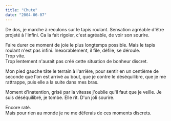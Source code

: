 ```yaml
---
title: "Chute"
date: "2004-06-07"
---
```


De dos, je marche à reculons sur le tapis roulant. Sensation agréable d'être projeté à l'infini. Ca la fait rigoler, c'est agréable, de voir son sourire.

Faire durer ce moment de joie le plus longtemps possible. Mais le tapis roulant n'est pas infini. Inexorablement, il file, défile, se déroule.  
Trop vite.  
Trop lentement n'aurait pas créé cette situation de bonheur discret.

Mon pied gauche tâte le terrain à l'arrière, pour sentir en un centième de seconde que l'on est arrivé au bout, que je contre le déséquilibre, que je me rattrappe, puis elle a la suite dans mes bras.

Moment d'inatention, grisé par la vitesse j'oublie qu'il faut que je veille. Je suis déséquilibré, je tombe. Elle rit. D'un joli sourire.

Encore raté.  
Mais pour rien au monde je ne me déferais de ces moments discrets.
